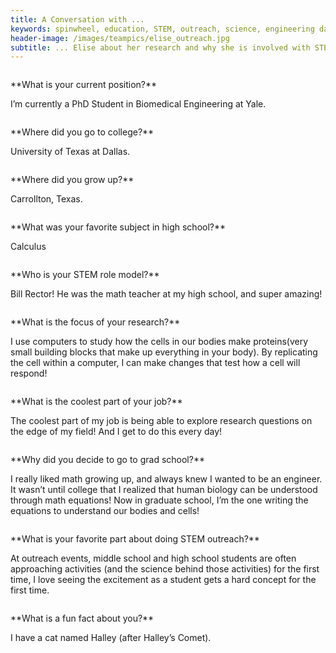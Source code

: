 ```yaml
---
title: A Conversation with ...
keywords: spinwheel, education, STEM, outreach, science, engineering day, engineering, biomedical engineering
header-image: /images/teampics/elise_outreach.jpg
subtitle: ... Elise about her research and why she is involved with STEM outreach.
---
```






<div class="row">
<div class="column long-text">
<p>
**What is your current position?**

I’m currently a PhD Student in Biomedical Engineering at Yale.
</p>
</div>
</div>

<div class="row">
<div class="column long-text">
<p>
**Where did you go to college?**

University of Texas at Dallas.
</p>
</div>
</div>

<div class="row">
<div class="column long-text">
<p>
**Where did you grow up?**

Carrollton, Texas.
</p>
</div>
</div>

<div class="row">
<div class="column long-text">
<p>
**What was your favorite subject in high school?**

Calculus
</p>
</div>
</div>

<div class="row">
<div class="column long-text">
<p>
**Who is your STEM role model?**

Bill Rector! He was the math teacher at my high school, and super amazing! 

</p>
</div>
</div>

<div class="row">
<div class="column long-text">
<p>
**What is the focus of your research?**

I use computers to study how the cells in our bodies make proteins(very small building blocks that make up everything in your body). By replicating the cell within a computer, I can make changes that test how a cell will respond! 

</p>
</div>
</div>

<div class="row">
<div class="column long-text">
<p>
**What is the coolest part of your job?**

The coolest part of my job is being able to explore research questions on the edge of my field! And I get to do this every day! 

</p>
</div>
</div>

<div class="row">
<div class="column long-text">
<p>
**Why did you decide to go to grad school?**

I really liked math growing up, and always knew I wanted to be an engineer. It wasn’t until college that I realized that human biology can be understood through math equations! Now in graduate school, I’m the one writing the equations to understand our bodies and cells! 
</p>
</div>
</div>

<div class="row">
<div class="column long-text">
<p>
**What is your favorite part about doing STEM outreach?**

At outreach events, middle school and high school students are often approaching activities (and the science behind those activities) for the first time, I love seeing the excitement as a student gets a hard concept for the first time. 
</p>
</div>
</div>

<div class="row">
<div class="column long-text">
<p>
**What is a fun fact about you?**

I have a cat named Halley (after Halley’s Comet).
</p>
</div>
</div>